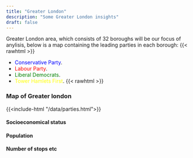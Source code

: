```yaml
---
title: "Greater London"
description: "Some Greater London insights"
draft: false
---
```


Greater London area, which consists of 32 boroughs will be our focus of anylisis, below is a map containing the leading parties in each borough:
{{< rawhtml >}}
- <span style="color:blue">Conservative Party</span>. 
- <span style="color:red">Labour Party</span>.  
- <span style="color:green">Liberal Democrats</span>.
- <span style="color:yellow">Tower Hamlets First</span>.
{{< rawhtml >}}
### Map of Greater london
{{<include-html "/data/parties.html">}}

#### Socioeconomical status
#### Population
#### Number of stops etc
